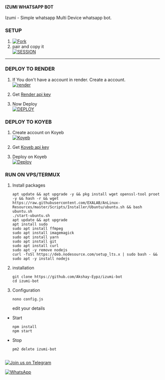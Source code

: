 #### IZUMI WHATSAPP BOT
Izumi - Simple whatsapp Multi Device whatsapp bot.   
### SETUP
1. [![Fork](https://img.shields.io/github/forks/Akshay-Eypz/izumi-bot?style=social)](https://github.com/Akshay-Eypz/izumi-bot/fork)
2.  pair and copy it
    <br>
<a href='https://izumi-pair-mega.onrender.com/' target="_blank"><img alt='SESSION' src='https://img.shields.io/badge/SESSION-100000?style=for-the-badge&logo=scan&logoColor=white&labelColor=black&color=black'/></a>

---
### DEPLOY TO RENDER 

1. If You don't have a account in render. Create a account.
    <br>
<a href='https://dashboard.render.com/register' target="_blank"><img alt='render' src='https://img.shields.io/badge/-Create-black?style=for-the-badge&logo=render&logoColor=white'/></a>


2. Get [Render api key](https://dashboard.render.com/u/settings#api-keys)

3. Now Deploy
    <br>
<a href='https://render.com/deploy?repo=https://github.com/Akshay-Eypz/izumi-bot' target="_blank"><img alt='DEPLOY' src='https://img.shields.io/badge/-DEPLOY-black?style=for-the-badge&logo=render&logoColor=white'/></a>


### DEPLOY TO KOYEB
1. Create account on Koyeb
   <br>
<a href='https://koyeb.com' target="_blank"><img alt='Koyeb' src='https://img.shields.io/badge/-Create-black?style=for-the-badge&logo=koyeb&logoColor=white'/></a>

2. Get [Koyeb api key](https://app.koyeb.com/account/api)

3. Deploy on Koyeb
   <br>
<a href='https://izumiiii-bot.vercel.app/koyeb' target="_blank"><img alt='Deploy' src='https://img.shields.io/badge/-Deploy-black?style=for-the-badge&logo=koyeb&logoColor=white'/></a>
 
### RUN ON VPS/TERMUX

1. Install packages
   ```
   apt update && apt upgrade -y && pkg install wget openssl-tool proot -y && hash -r && wget https://raw.githubusercontent.com/EXALAB/AnLinux-Resources/master/Scripts/Installer/Ubuntu/ubuntu.sh && bash ubuntu.sh
   ./start-ubuntu.sh
   apt update && apt upgrade
   apt install sudo
   sudo apt install ffmpeg
   sudo apt install imagemagick
   sudo apt install yarn
   sudo apt install git
   sudo apt install curl
   sudo apt -y remove nodejs
   curl -fsSl https://deb.nodesource.com/setup_lts.x | sudo bash - && sudo apt -y install nodejs
   ```
2. installation
   ```
   git clone https://github.com/Akshay-Eypz/izumi-bot
   cd izumi-bot
4. Configuration
   ```
   nono config.js

   ```
   edit your details
- Start
  ```
  npm install
  npm start
  ```
- Stop
  ```
  pm2 delete izumi-bot

  
[![Join us on Telegram](https://img.shields.io/badge/Join_Telegram-blue?style=for-the-badge&logo=telegram&logoColor=white)](https://t.me/izumi_support)

<a href="https://whatsapp.com/channel/0029Vaf2tKvGZNCmuSg8ma2O"><img alt="WhatsApp" src="https://img.shields.io/badge/-Whatsapp%20Channel-white?style=for-the-badge&logo=whatsapp&logoColor=black"/></a>
